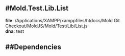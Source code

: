 
#Mold.Test.Lib.List
---------------------------------------

__file__: /Applications/XAMPP/xamppfiles/htdocs/Mold Git Checkout/MoldJS/Mold/Test/Lib/List.js  
__dna__: test  


	






##Dependencies
--------------




 

 


 



		
